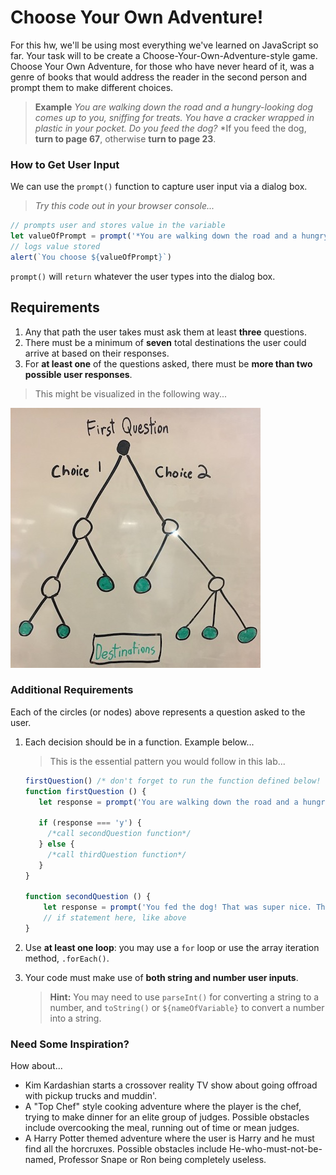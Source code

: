 # Choose Your Own Adventure!

For this hw, we'll be using most everything we've learned on JavaScript so far. Your task will to be create a Choose-Your-Own-Adventure-style game. Choose Your Own Adventure, for those who have never heard of it, was a genre of books that would address the reader in the second person and prompt them to make different choices.

> **Example**
> *You are walking down the road and a hungry-looking dog comes up to you, sniffing for treats. You have a cracker wrapped in plastic in your pocket. Do you feed the dog?*
> *If you feed the dog, **turn to page 67**, otherwise **turn to page 23**.

### How to Get User Input

We can use the `prompt()` function to capture user input via a dialog box.

> *Try this code out in your browser console...*
```js
// prompts user and stores value in the variable
let valueOfPrompt = prompt('*You are walking down the road and a hungry-looking dog comes up to you, sniffing for treats. You have a cracker wrapped in plastic in your pocket. Do you feed the cracker to the dog? (choose y or n)*')
// logs value stored
alert(`You choose ${valueOfPrompt}`)
```

`prompt()` will `return` whatever the user types into the dialog box.


## Requirements


1. Any that path the user takes must ask them at least **three** questions.
2. There must be a minimum of **seven** total destinations the user could arrive at based on their responses.
3. For **at least one** of the questions asked, there must be **more than two possible user responses**.

> This might be visualized in the following way...

![Tree of Decisions: 7 destinations, 12 nodes, height 3, 2 edges per node, with one exception: 3 leaves of the 7 destinations share one parent node](./images/choice-diagram.jpg)


### Additional Requirements

Each of the circles (or nodes) above represents a question asked to the user.

1. Each decision should be in a function. Example below...
     > This is the essential pattern you would follow in this lab...
     ```js
     firstQuestion() /* don't forget to run the function defined below! */
     function firstQuestion () {
        let response = prompt('You are walking down the road and a hungry-looking dog comes up to you, sniffing for treats. You have a cracker wrapped in plastic in your pocket. Do you feed the cracker to the dog? (choose y or n)')

        if (response === 'y') {
          /*call secondQuestion function*/
        } else {
          /*call thirdQuestion function*/
        }
     }

     function secondQuestion () {
         let response = prompt('You fed the dog! That was super nice. The dog offers you a gift of a watch or a pony? (choose watch or pony)')
         // if statement here, like above
     }
     ```

2. Use **at least one loop**: you may use a `for` loop or use the array iteration method, `.forEach()`.
3. Your code must make use of **both string and number user inputs**.
     > **Hint:** You may need to use `parseInt()` for converting a string to a number, and `toString()` or ``${nameOfVariable}`` to convert a number into a string.


### Need Some Inspiration?

How about...
* Kim Kardashian starts a crossover reality TV show about going offroad with pickup trucks and muddin'.
* A "Top Chef" style cooking adventure where the player is the chef, trying to make dinner for an elite group of judges. Possible obstacles include overcooking the meal, running out of time or mean judges.
* A Harry Potter themed adventure where the user is Harry and he must find all the horcruxes. Possible obstacles include He-who-must-not-be-named, Professor Snape or Ron being completely useless.
